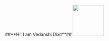 <div id="header" align="center" display="flex">
  <span> ##**Hi! I am Vedanshi Dixit**##</span> <img src="https://media.giphy.com/media/C7o9DQBDU9WNLdacG1/giphy.gif" width="100"/>
</div>

<!--
**VedanshiDixit/vedanshidixit** is a ✨ _special_ ✨ repository because its `README.md` (this file) appears on your GitHub profile.

Here are some ideas to get you started:

- 🔭 I’m currently working on ...
- 🌱 I’m currently learning ...
- 👯 I’m looking to collaborate on ...
- 🤔 I’m looking for help with ...
- 💬 Ask me about ...
- 📫 How to reach me: ...
- 😄 Pronouns: ...
- ⚡ Fun fact: ...
-->
